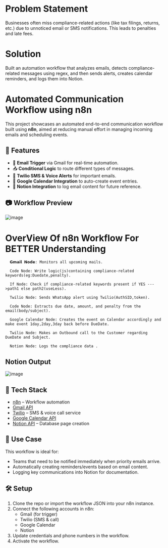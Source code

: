 # Problem Statement

Businesses often miss compliance-related actions (like tax filings, returns, etc.) due to unnoticed email or SMS notifications. This leads to penalties and late fees.

# Solution 

Built an automation workflow that analyzes emails, detects compliance-related messages using regex, and then sends alerts, creates calendar reminders, and logs them into Notion.

# Automated Communication Workflow using n8n

This project showcases an automated end-to-end communication workflow built using **n8n**, aimed at reducing manual effort in managing incoming emails and scheduling events.

## 🚀 Features

- 🔔 **Email Trigger** via Gmail for real-time automation.
- 📤 **Conditional Logic** to route different types of messages.
- 💬 **Twilio SMS & Voice Alerts** for important emails.
- 📅 **Google Calendar Integration** to auto-create event entries.
- 📝 **Notion Integration** to log email content for future reference.

## 📷 Workflow Preview

![image](https://github.com/user-attachments/assets/e75ae133-a03d-4b38-8bb8-7a726549614e)

   # OverView Of n8n Workflow For BETTER Understanding

      𝗚𝗺𝗮𝗶𝗹 𝗡𝗼𝗱𝗲: Monitors all upcoming mails.

      Code Node: Write logic(js)containing compliance-related keywords(eg:Duedate,penalty).

      If Node: Check if compliance-related keywords present if YES --->path1 else path2(useLess).

      Twilio Node: Sends WhatsApp alert using Twilio(AuthSID,token).

      Code Node: Extracts due date, amount, and penalty from the email(body/subject).

      Google Calendar Node: Creates the event on Calendar accordingly and make event 1day,2day,3day back before DueDate.

      Twilio Node: Makes an Outbound call to the Customer regarding DueDate and Subject.

      Notion Node: Logs the compliance data .


## Notion Output

![image](https://github.com/user-attachments/assets/d90d0651-b60e-43c5-9d5d-ca69745ff2a3)


## 🔧 Tech Stack

- [n8n](https://n8n.io/) – Workflow automation
- [Gmail API](https://developers.google.com/gmail/api)
- [Twilio](https://www.twilio.com/) – SMS & voice call service
- [Google Calendar API](https://developers.google.com/calendar)
- [Notion API](https://developers.notion.com/) – Database page creation

## 📌 Use Case

This workflow is ideal for:
- Teams that need to be notified immediately when priority emails arrive.
- Automatically creating reminders/events based on email content.
- Logging key communications into Notion for documentation.

## 🛠️ Setup

1. Clone the repo or import the workflow JSON into your n8n instance.
2. Connect the following accounts in n8n:
   - Gmail (for trigger)
   - Twilio (SMS & call)
   - Google Calendar
   - Notion
3. Update credentials and phone numbers in the workflow.
4. Activate the workflow.




